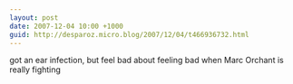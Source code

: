 ```yaml
---
layout: post
date: 2007-12-04 10:00 +1000
guid: http://desparoz.micro.blog/2007/12/04/t466936732.html
---
```

got an ear infection, but feel bad about feeling bad when Marc Orchant is really fighting
